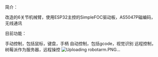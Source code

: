
简介：

改造的6关节机械臂，使用ESP32主控的SimpleFOC驱动板，AS5047P磁编码，无线通讯

目前功能：

手动控制，包括鼠标，键盘，手柄
自动控制，包括gcode，视觉识别
远程控制，树莓派作为服务器，远程操控
![Uploading robotarm.PNG…]()
